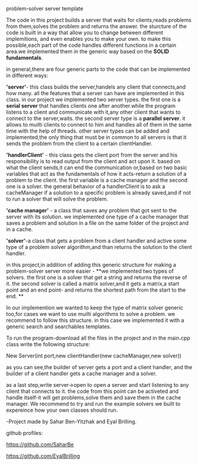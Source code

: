 problem-solver server template

The code in this project builds a server that waits for clients,reads problems from them,solves the problem and returns the answer.
the sturcture of the code is built in a way that allow you to change between different implemitions, and even enables you to make your own.
to make this possible,each part of the code handles different functions in a certain area.we implemented them in the generic way based on the **SOLID fundamentals**.

in general,there are four generic parts to the code that can be implemented in different ways:

**'server'**- this class builds the server,handels any client that connects,and how many. all the features that a server can have are implemented in this class. 
in our project we implemented two server types. the first one is a **serial server** that handles clients one after another.while the program listens to a client and communicate with it,any other client that wants to connect to the server,waits.
the second server type is a **parallel server**. it allows to muilti clients to connect to him and handles all of them in the same time with the help of threads.
other server types can be added and implemented,the only thing that must be in common to all servers is that it sends the problem from the client to a certain clientHandler.

**'handlerClient'** - this class gets the client port from the server and his responsibility is to read output from the client and act upon it.
based on what the client sends,it can end the communication or,based on two basic variables that act as the fundamentals of how it acts-return a solution of a problem to the client. the first variable is a cache manager and the second one is a solver. the general behavior of a handlerClient is to ask a cacheManager if a solution to a specific problem is already saved,and if not to run a solver that will solve the problem. 

**'cache manager'** - a class that saves any problem that got sent to the server with its solution. we implemented one type of a cache manager that saves a problem and solution in a file on the same folder of the project and in a cache.

**'solver'**-a class that gets a problem from a client handler and active some type of a problem solver algorithm,and than returns the solution to the client handler. 

in this project,in addition of adding this generic structure for making a problem-solver server more easier - **we implemented two types of solvers. the first one is a solver that get a string and returns the reverse of it. the second solver is called a matrix solver,and it gets a matrix,a start point and an end point- and returns the shortest path from the start to the end. **

In our implemention we wanted to keep the type of matrix solver generic too,for cases we want to use muilti algorithms to solve a problem. we recommend to follow this structure. in this case we implemented it with a generic search and searchables templates.


To run the program-download all the files in the project and in the main.cpp class write the following structure:

New Server(int port,new clientHandler(new cacheManager,new solver))

as you can see,the builder of server gets a port and a client handler, and the builder of a client handler gets a cache manager and a solver.

as a last step,write server->open to open a server and start listening to any client that connects to it. the code from this point can be activeted and handle itself-it will get problems,solve them and save them in the cache manager.
We recommend to try and run the example solvers we built to expereince how your own classes should run.

-Project made by Sahar Ben-Yitzhak and Eyal Brilling.

github profiles:

https://github.com/SaharBe

https://github.com/EyalBrilling





